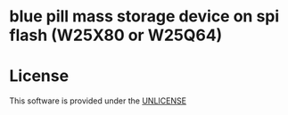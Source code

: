 # blue pill mass storage device on spi flash (W25X80 or W25Q64)

# License

This software is provided under the  <a href="http://unlicense.org/" rel="nofollow">UNLICENSE</a>

